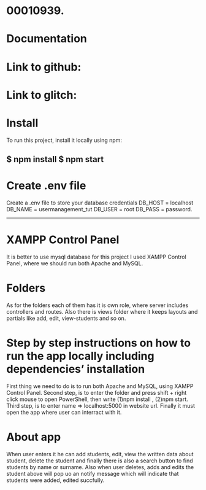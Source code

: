 # 00010939.
# Documentation 

# Link to github:



# Link to glitch: 




# Install
To run this project, install it locally using npm:

$ npm install
$ npm start
------------------

# Create .env file
Create a .env file to store your database credentials
DB_HOST = localhost
DB_NAME = usermanagement_tut
DB_USER = root
DB_PASS = password.

--------------------

# XAMPP Control Panel 
It is better to use mysql database for this project I used XAMPP Control Panel, where we should run both Apache and MySQL.


# Folders
As for the folders each of them has it is own role, where server includes controllers  and routes. Also there is views folder where it keeps layouts and partials like add, edit,  view-students  and so on.

# Step by step instructions on how to run the app locally including dependencies’ installation 
First thing we need to do  is to run  both Apache and MySQL, using XAMPP Control Panel. Second step, is to enter the folder and press shift + right click mouse to open PowerShell, then write  (1)npm install ,  (2)npm start. Third step, is to enter name =>   localhost:5000  in website url.
Finally it must open the app where user can interract with it.

# About app
When user enters it he can add students,  edit, view the written data about student, delete the student and finally there is also a search button to find students by name or surname. Also when user deletes, adds and edits the student above will pop uo an notify message which will indicate that students were added, edited succfully. 
